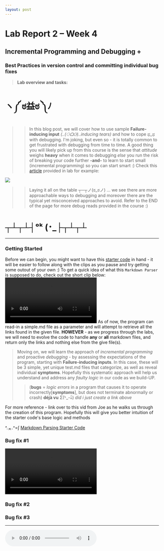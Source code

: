 ```yaml
---
layout: post
---
```


# Lab Report 2 – Week 4
## Incremental Programming and Debugging +
### Best Practices in version control and committing individual bug fixes
> **Lab overview and tasks:**
# ヽ༼ ಠ益ಠ ༽ﾉ
>>In this blog post, we will cover how to use sample **Failure-inducing input** *(..(⚆ᗝ⚆)..inducing tears)* and how to cope ಥ_ಥ with debugging. I'm joking, but even so - it is totally common to get frustrated with debugging from time to time. A good thing you will likely pick up from this course is the sense that *attitude* weighs **heavy** when it comes to debugging *else* you run the risk of breaking your code further **-and-** to learn to start small (incremental programming) so you can start smart :) 
>>Check this [article](https://jvns.ca/blog/debugging-attitude-matters/) provided in lab for example:

<img src="https://pbs.twimg.com/media/EVfh7xaXsAAJa3E?format=jpg&amp;name=large">

>> Laying it all on the table 
┬─┬ノ(ಠ_ಠノ) ... we see there are more approachable ways to debugging and moreover there are the typical yet misconceived approaches to avoid. Refer to the END of the page for more debug reads provided in the course :)

# ┬┴┬┴┤ᵒᵏ (･_├┬┴┬┴
***

### Getting Started
Before we can begin, you might want to have this [starter code](https://github.com/ucsd-cse15l-w22/markdown-parse) in hand - it will be easier to follow along with the clips as you pause and try getting some outout of your own :)
To get a quick idea of what this ```Markdown Parser``` is supposed to do, check out the short clip below:
<video src="assets\images\week4.intro.mp4" controls="controls" style="max-width: 1000px;"></video>
As of now, the program can read-in a simple.md file as a parameter and will attempt to retrieve all the links found in the given file. **HOWEVER** - as we progress through the labs, we will need to evolve the code to handle **any** or **all** markdown files, and return only the links and nothing else from the give file(s).
> Moving on, we will learn the approach of *incremental programming* and proactive *debugging* - by assessing the expectations of the program, starting with **Failure-inducing inputs**. In this case, these will be 3 simple, yet unique test.md files that categorize, as well as reveal individual **symptoms**. Hopefully this systematic approach will help us understand and address any *faulty logic* in our code as we build-UP. 
>> (**bugs** = *logic errors* in a program that causes it to operate incorrectly[**symptoms**], but does not terminate abnormally or crash) 
**déjà vu** Σ(-᷅_-᷄๑) *did i just create a link above*

For more reference - link over to this vid from Joe as he walks us through the creation of this program. Hopefully this will give you better intuition of the starter code's base logic and methods

^.ᆽ.^=∫ [Markdown Parsing Starter Code](https://youtu.be/_y9hkrN9k3w)


### Bug fix #1
<video src="assets\images\testCase1.mp4" controls="controls" style="max-width: 1000px;"></video>

### Bug fix #2

### Bug fix #3

***
<audio preload="metadata" controls loop autoplay>
  <source src="assets\images\Battle! (Wild Pokémon) medley (Gen 1 - Gen 8) - Arranged by DeadmanPR (128 kbps).mp3" type="audio/mpeg">
Your browser does not support the audio element.
</audio>
